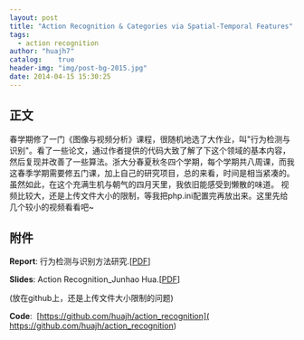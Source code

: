```yaml
---
layout: post
title: "Action Recognition & Categories via Spatial-Temporal Features"
tags:
  - action recognition
author: "huajh7"
catalog:    true
header-img: "img/post-bg-2015.jpg"
date: 2014-04-15 15:30:25
---
```


## 正文

春学期修了一门《图像与视频分析》课程，很随机地选了大作业，叫"行为检测与识别"。看了一些论文，通过作者提供的代码大致了解了下这个领域的基本内容，然后复现并改善了一些算法。浙大分春夏秋冬四个学期，每个学期共八周课，而我这春季学期需要修五门课，加上自己的研究项目，总的来看，时间是相当紧凑的。虽然如此，在这个充满生机与朝气的四月天里，我依旧能感受到懒散的味道。</pre>
视频比较大，还是上传文件大小的限制，等我把php.ini配置完再放出来。这里先给几个较小的视频看看吧~

## 附件
**Report**: 行为检测与识别方法研究.[[PDF](http://www.blog.huajh7.com/wp-content/uploads/2014/04/ActionRecog.pdf)]

**Slides**: Action Recognition_Junhao Hua.[[PDF](https://github.com/huajh/action_recognition/blob/master/%5Bslides%5DAction%20Recognition_Junhao%20Hua.pdf)]

(放在github上，还是上传文件大小限制的问题)

**Code**:  [https://github.com/huajh/action_recognition]( https://github.com/huajh/action_recognition)
